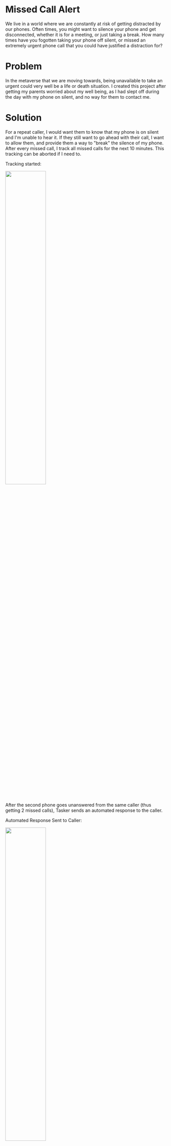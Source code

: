 # Missed Call Alert

We live in a world where we are constantly at risk of getting distracted by our phones. Often times, you might want to silence your phone and get disconnected, whether it is for a meeting, or just taking a break. How many times have you fogotten taking your phone off silent, or missed an extremely urgent phone call that you could have justified a distraction for? 

# Problem 

In the metaverse that we are moving towards, being unavailable to take an urgent could very well be a life or death situation. I created this project after getting my parents worried about my well being, as I had slept off during the day with my phone on silent, and no way for them to contact me. 

# Solution

For a repeat caller, I would want them to know that my phone is on silent and I'm unable to hear it. If they still want to go ahead with their call, I want to allow them, and provide them a way to "break" the silence of my phone. After every missed call, I track all missed calls for the next 10 minutes. This tracking can be aborted if I need to. 

Tracking started: 

<img src = "https://user-images.githubusercontent.com/85018020/147400168-ffa939ab-340f-4d5c-a1ff-9ef6be398497.jpg" width = 50%/>

After the second phone goes unanswered from the same caller (thus getting 2 missed calls), Tasker sends an automated response to the caller. 

Automated Response Sent to Caller:

<img src = "https://user-images.githubusercontent.com/85018020/147400171-a6601eac-ab32-4eb0-a5af-eaa21d8d1e2d.jpg" width = 50%/>

If the caller still wishes to break the silence and make my phone ring, they will call again. And this time if I don't answer, my phone will come out of "Silent" mode and start ringing, thus waking me up/alerting me of the urgency. 

<img src = "https://user-images.githubusercontent.com/85018020/147400193-dace30bb-8e57-4912-9500-3dd49fdd6772.jpg" width = 50%/>

It starts playing media in full screen and shows a button that will disable the disable the ringer. 

